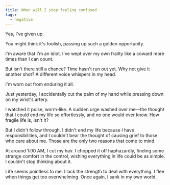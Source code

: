 ```yaml
---
title: When will I stop feeling confused
tags:
  - negative
---
```



Yes, I've given up. 

You might think it's foolish, passing up such a golden opportunity.

I'm aware that I'm an idiot. I've wept over my own frailty like a coward more times than I can count.

But isn't there still a chance? Time hasn't run out yet. Why not give it another shot? A different voice whispers in my head.

I'm worn out from enduring it all. 

Just yesterday, I accidentally cut the palm of my hand while pressing down on my wrist's artery.

I watched it pulse, worm-like. A sudden urge washed over me—the thought that I could end my life so effortlessly, and no one would ever know. How fragile life is, isn't it? 

But I didn't follow through. I didn't end my life because I have responsibilities, and I couldn't bear the thought of causing grief to those who care about me. Those are the only two reasons that come to mind.

At around 1:00 AM, I cut my hair. I chopped it off haphazardly, finding some strange comfort in the control, wishing everything in life could be as simple. I couldn't stop thinking about it.

Life seems pointless to me. I lack the strength to deal with everything. I flee when things get too overwhelming. Once again, I sank in my own world.